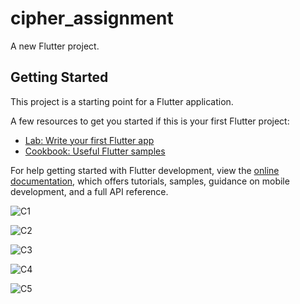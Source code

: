 # cipher_assignment

A new Flutter project.

## Getting Started

This project is a starting point for a Flutter application.

A few resources to get you started if this is your first Flutter project:

- [Lab: Write your first Flutter app](https://docs.flutter.dev/get-started/codelab)
- [Cookbook: Useful Flutter samples](https://docs.flutter.dev/cookbook)

For help getting started with Flutter development, view the
[online documentation](https://docs.flutter.dev/), which offers tutorials,
samples, guidance on mobile development, and a full API reference.



![C1](https://user-images.githubusercontent.com/73734157/230931125-03ac45f3-7aae-4283-b75b-0621724deb06.jpeg)


![C2](https://user-images.githubusercontent.com/73734157/230931158-ea7949fc-842f-4867-8a62-531248b4140b.jpeg)




![C3](https://user-images.githubusercontent.com/73734157/230931216-fed250c7-9299-45ea-be90-2fa3c0e94b6d.jpeg)



![C4](https://user-images.githubusercontent.com/73734157/230931254-e47520ba-307d-4fd7-952d-0450d07cc633.jpeg)


![C5](https://user-images.githubusercontent.com/73734157/230931294-4f5e691a-3547-4cb4-b0ca-790131966407.jpeg)

